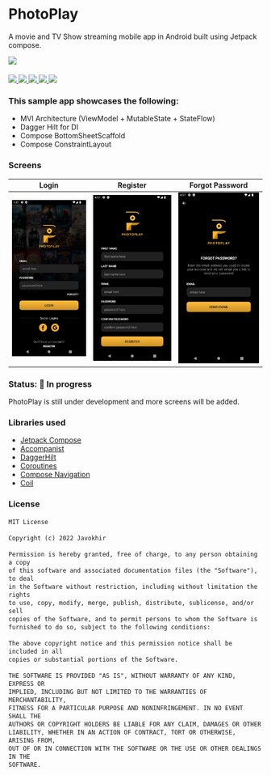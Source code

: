 # PhotoPlay

A movie and TV Show streaming mobile app in Android built using Jetpack compose.

<div align="left">
    <a href = "https://developer.android.com/jetpack/androidx/versions/all-channel#may_5_2021">
        <img src = "https://img.shields.io/badge/Jetpack%20Compose-1.1.0%20rc01-brightgreen" />
    </a>
</div>
<br>
<div align="left">
    <a href = "https://github.com/javokhirsavriev/photoplay/network/">
        <img src = "https://img.shields.io/github/forks/javokhirsavriev/photoplay" />
    </a>
    <a href = "https://github.com/javokhirsavriev/photoplay/stargazers">
        <img src = "https://img.shields.io/github/stars/javokhirsavriev/photoplay" />
    </a>
    <a href = "https://github.com/javokhirsavriev/photoplay/issues">
        <img src = "https://img.shields.io/github/issues/javokhirsavriev/photoplay" />
    </a>  
    <a href = "https://github.com/javokhirsavriev/photoplay/blob/master/LICENSE">
        <img src = "https://img.shields.io/github/license/javokhirsavriev/photoplay" />
    </a>
    <a href="">
        <img src="https://img.shields.io/badge/PRs-welcome-brightgreen.svg"/>
    </a>
</div>

### This sample app showcases the following:

* MVI Architecture (ViewModel + MutableState + StateFlow)
* Dagger Hilt for DI
* Compose BottomSheetScaffold
* Compose ConstraintLayout

### Screens
Login             |  Register | Forgot Password
:-------------------------:|:-------------------------: | :-------------------------: 
<img src="screenshots/screen01.png" width=240 />  |  <img src="screenshots/screen02.png" width=240 /> | <img src="screenshots/screen03.png" width=240 />

### Status: 🚧 In progress
<p>PhotoPlay is still under development and more screens will be added.</p>

### Libraries used

* [Jetpack Compose]
* [Accompanist]
* [DaggerHilt]
* [Coroutines]
* [Compose Navigation]
* [Coil]

[Jetpack Compose]: https://developer.android.com/jetpack/compose
[Accompanist]: https://github.com/chrisbanes/accompanist
[DaggerHilt]: https://developer.android.com/training/dependency-injection/hilt-android
[Coroutines]: https://developer.android.com/kotlin/coroutines
[Compose Navigation]: https://developer.android.com/jetpack/compose/navigation
[Coil]: https://coil-kt.github.io/coil/compose/

### License
```
MIT License

Copyright (c) 2022 Javokhir

Permission is hereby granted, free of charge, to any person obtaining a copy
of this software and associated documentation files (the "Software"), to deal
in the Software without restriction, including without limitation the rights
to use, copy, modify, merge, publish, distribute, sublicense, and/or sell
copies of the Software, and to permit persons to whom the Software is
furnished to do so, subject to the following conditions:

The above copyright notice and this permission notice shall be included in all
copies or substantial portions of the Software.

THE SOFTWARE IS PROVIDED "AS IS", WITHOUT WARRANTY OF ANY KIND, EXPRESS OR
IMPLIED, INCLUDING BUT NOT LIMITED TO THE WARRANTIES OF MERCHANTABILITY,
FITNESS FOR A PARTICULAR PURPOSE AND NONINFRINGEMENT. IN NO EVENT SHALL THE
AUTHORS OR COPYRIGHT HOLDERS BE LIABLE FOR ANY CLAIM, DAMAGES OR OTHER
LIABILITY, WHETHER IN AN ACTION OF CONTRACT, TORT OR OTHERWISE, ARISING FROM,
OUT OF OR IN CONNECTION WITH THE SOFTWARE OR THE USE OR OTHER DEALINGS IN THE
SOFTWARE.
```